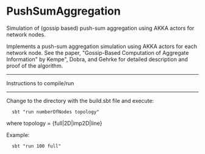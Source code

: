 # PushSumAggregation
Simulation of (gossip based) push-sum aggregation using AKKA actors for network nodes. 

Implements a push-sum aggregation simulation using AKKA actors for each network node. See the paper, "Gossip-Based Computation of Aggregate Information" by Kempe", Dobra, and Gehrke for detailed description and proof of the algorithm.

**********************************************************************
Instructions to compile/run
**********************************************************************
Change to the directory with the build.sbt file and execute: 

      sbt "run numberOfNodes topology"
      
   where topology = {full|2D|imp2D|line}

Example:
 
      sbt "run 100 full"

